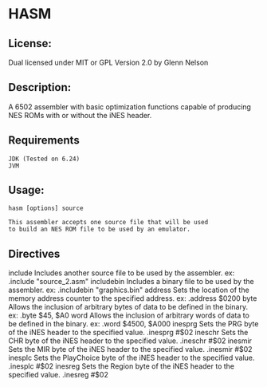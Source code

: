 HASM
============

## License:

Dual licensed under MIT or GPL Version 2.0 by Glenn Nelson

## Description:

A 6502 assembler with basic optimization functions capable of producing NES ROMs with or without the iNES header.

## Requirements

	JDK (Tested on 6.24)
	JVM
	
## Usage:

	hasm [options] source

	This assembler accepts one source file that will be used
	to build an NES ROM file to be used by an emulator.

## Directives
include		Includes another source file to be used
			  by the assembler.
			  ex: .include "source_2.asm"
	includebin	Includes a binary file to be used by the
			  assembler.
			  ex: .includebin "graphics.bin"
	address		Sets the location of the memory address
			  counter to the specified address.
			  ex: .address $0200
	byte		Allows the inclusion of arbitrary bytes
			  of data to be defined in the binary.
			  ex: .byte $45, $A0
	word		Allows the inclusion of arbitrary words
			  of data to be defined in the binary.
			  ex: .word $4500, $A000
	inesprg		Sets the PRG byte of the iNES header to
			  the specified value.
			  .inesprg #$02
	ineschr		Sets the CHR byte of the iNES header to
			  the specified value.
			  .ineschr #$02
	inesmir		Sets the MIR byte of the iNES header to
			  the specified value.
			  .inesmir #$02
	inesplc		Sets the PlayChoice byte of the iNES
			  header to the specified value.
			  .inesplc #$02
	inesreg		Sets the Region byte of the iNES header
			  to the specified value.
			  .inesreg #$02